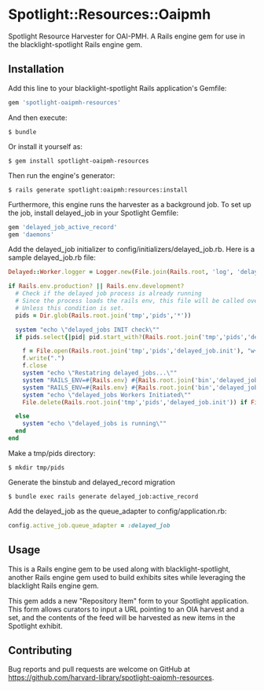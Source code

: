 # Spotlight::Resources::Oaipmh

Spotlight Resource Harvester for OAI-PMH.  A Rails engine gem for use in the blacklight-spotlight Rails engine gem.

## Installation

Add this line to your blacklight-spotlight Rails application's Gemfile:

```ruby
gem 'spotlight-oaipmh-resources'
```

And then execute:

    $ bundle

Or install it yourself as:

    $ gem install spotlight-oaipmh-resources

Then run the engine's generator:

    $ rails generate spotlight:oaipmh:resources:install

Furthermore, this engine runs the harvester as a background job.  To set up the job, install delayed_job
in your Spotlight Gemfile:
```ruby 
gem 'delayed_job_active_record'
gem 'daemons'
```

Add the delayed_job initializer to config/initializers/delayed_job.rb.  Here is a sample delayed_job.rb file:
```ruby 
Delayed::Worker.logger = Logger.new(File.join(Rails.root, 'log', 'delayed_job.log'))

if Rails.env.production? || Rails.env.development?
  # Check if the delayed job process is already running
  # Since the process loads the rails env, this file will be called over and over
  # Unless this condition is set.
  pids = Dir.glob(Rails.root.join('tmp','pids','*'))

  system "echo \"delayed_jobs INIT check\""
  if pids.select{|pid| pid.start_with?(Rails.root.join('tmp','pids','delayed_job.init').to_s)}.empty?

    f = File.open(Rails.root.join('tmp','pids','delayed_job.init'), "w+") 
    f.write(".")
    f.close
    system "echo \"Restatring delayed_jobs...\""
    system "RAILS_ENV=#{Rails.env} #{Rails.root.join('bin','delayed_job')} stop"
    system "RAILS_ENV=#{Rails.env} #{Rails.root.join('bin','delayed_job')} start"
    system "echo \"delayed_jobs Workers Initiated\""
    File.delete(Rails.root.join('tmp','pids','delayed_job.init')) if File.exist?(Rails.root.join('tmp','pids','delayed_job.init'))

  else
    system "echo \"delayed_jobs is running\""
  end
end
```

Make a tmp/pids directory:

	$ mkdir tmp/pids

Generate the binstub and delayed_record migration

	$ bundle exec rails generate delayed_job:active_record

Add the delayed_job as the queue_adapter to config/application.rb:

```ruby
config.active_job.queue_adapter = :delayed_job
```

## Usage

This is a Rails engine gem to be used along with blacklight-spotlight, another Rails engine gem used to build exhibits sites while leveraging the blacklight Rails engine gem.

This gem adds a new "Repository Item" form to your Spotlight application. This form allows curators to input a URL pointing to an OIA harvest and a set, and the contents of the feed will be harvested as new items in the Spotlight exhibit.

## Contributing

Bug reports and pull requests are welcome on GitHub at https://github.com/harvard-library/spotlight-oaipmh-resources.



